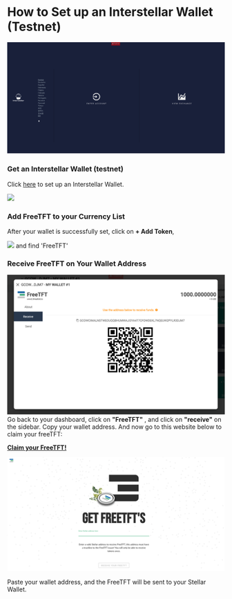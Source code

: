 # How to Set up an Interstellar Wallet (Testnet)

![](./img/interstellar_start.png)

### Get an Interstellar Wallet (testnet) 

Click [here]( https://testnet.interstellar.exchange/app) to set up an Interstellar Wallet.

![](STELLAR_DASHBOARD.PNG)

### Add FreeTFT to your Currency List

After your wallet is successfully set, click on __+ Add Token__, 

![](GET_FREETFT.PNG)
and find 'FreeTFT'

### Receive FreeTFT on Your Wallet Address

![](./img/receive_freetft.png)
Go back to your dashboard, click on __"FreeTFT"__ , and click on __"receive"__ on the sidebar. Copy your wallet address. And now go to this website below to claim your freeTFT:

[__Claim your FreeTFT!__](https://getfreetft.testnet.threefold.io)

![](./img/freetft.png)

Paste your wallet address, and the FreeTFT will be sent to your Stellar Wallet.

